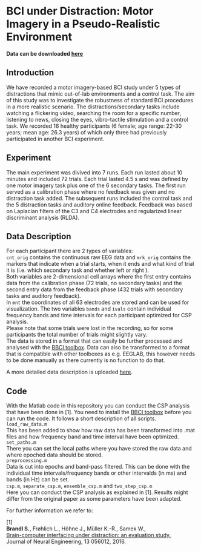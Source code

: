 # BCI under Distraction: Motor Imagery in a Pseudo-Realistic Environment  

__Data can be downloaded [here]()__  

## Introduction
We have recorded a motor imagery-based BCI study under 5 types of distractions that mimic out-of-lab environments and a control task. The aim of this study was to investigate the robustness of standard BCI procedures in a more realistic scenario. The distractions/secondary tasks include watching a flickering video, searching the room for a specific number, listening to news, closing the eyes, vibro-tactile stimulation and a control task. We recorded 16 healthy participants (6 female; age range: 22-30 years; mean age: 26.3 years) of which only three had previously participated in another BCI experiment.

## Experiment
The main experiment was divived into 7 runs. Each run lasted about 10 minutes and included 72 trials. Each trial lasted 4.5 s and was defined by one motor imagery task plus one of the 6 secondary tasks. The first run served as a calibration phase where no feedback was given and no distraction task added. The subsequent runs included the control task and the 5 distraction tasks and auditory online feedback. Feedback was based on Laplacian filters of the C3 and C4 electrodes and regularized linear discriminant analysis (RLDA). 

## Data Description
For each participant there are 2 types of variables:  
``cnt_orig`` contains the continuous raw EEG data and ``mrk_orig`` contains the markers that indicate when a trial starts, when it ends and what kind of trial it is (i.e. which secondary task and whether left or right ).  
Both variables are 2-dimensional cell arrays where the first entry contains data from the calibration phase (72 trials, no secondary tasks) and the second entry data from the feedback phase (432 trials with secondary tasks and auditory feedback).  
In ``mnt`` the coordinates of all 63 electrodes are stored and can be used for visualization. The two variables ``bands`` and ``ivals`` contain individual frequency bands and time intervals for each participant optimized for CSP analysis.  
Please note that some trials were lost in the recording, so for some participants the total number of trials might slightly vary.  
The data is stored in a format that can easily be further processed and analysed with the [BBCI toolbox](https://github.com/bbci/bbci_public). Data can also be transformed to a format that is compatible with other toolboxes as e.g. EEGLAB, this however needs to be done manually as there currently is no function to do that.

A more detailed data description is uploaded [here](https://github.com/stephaniebrandl/bci-under-distraction/blob/master/data_description.pdf).

## Code
With the Matlab code in this repository you can conduct the CSP analysis that have been done in [1]. You need to install the [BBCI toolbox](https://github.com/bbci/bbci_public) before you can run the code. It follows a short description of all scripts.  
``load_raw_data.m``  
This has been added to show how raw data has been transformed into .mat files and how frequency band and time interval have been optimized.  
``set_paths.m``  
There you can set the local paths where you have stored the raw data and where epoched data should be stored.  
``preprocessing.m``  
Data is cut into epochs and band-pass filtered. This can be done with the individual time intervals/frequency bands or other intervalds (in ms) and bands (in Hz) can be set.  
``csp.m``, ``separate_csp.m``, ``ensemble_csp.m`` and ``two_step_csp.m``  
Here you can conduct the CSP analysis as explained in [1]. Results might differ from the original paper as some parameters have been adapted.




For further information we refer to:  

[1]  
__Brandl S.__, Frøhlich L., Höhne J., Müller K.-R., Samek W.,  
[Brain-computer interfacing under distraction: an evaluation study.](https://iopscience.iop.org/article/10.1088/1741-2560/13/5/056012/meta)  
Journal of Neural Engineering, 13 056012, 2016.